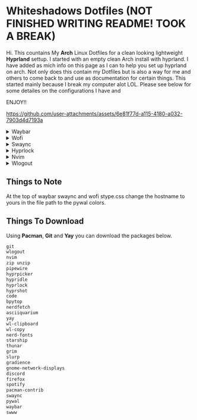 # Whiteshadows Dotfiles (NOT FINISHED WRITING README! TOOK A BREAK)
Hi. This countains My **Arch** Linux Dotfiles for a clean looking lightweight **Hyprland** settup. I started with an empty clean Arch install with hyprland. I have added as mich info on this page as I can to help you set up hyprland on arch. Not only does this contain my Dotfiles but is also a way for me and others to come back to and use as documentation for certain things. This started mainly because I break my computer alot LOL. Please see below for some detailes on the configurations I have and 

ENJOY!!

https://github.com/user-attachments/assets/6e81f77d-a115-4180-a032-7903d4d7193a




<details>
  <summary>Waybar</summary>
  
  ![Waybar Screenshot](https://github.com/user-attachments/assets/10bbbd4b-08f3-475b-900d-ed6387c7f976)
  ![2025-01-04-030026_hyprshot](https://github.com/user-attachments/assets/31668572-b35d-4acb-8525-8cb0e5669101)
  ![2025-01-04-030055_hyprshot](https://github.com/user-attachments/assets/6d8b334b-6b9d-4d0c-b208-dbd52f262d1d)


</details>


<details>
  <summary>Wofi</summary>
  <img src="https://github.com/user-attachments/assets/ee3cddb2-3a8f-441c-bbb3-ef7970fe5836" width = "40%">

</details>

<details>
  <summary>Swaync</summary>
  <img src="https://github.com/user-attachments/assets/aa98078f-6a12-43ed-98c2-e73382523ba7" width = "40%">

</details>

<details>
  <summary>Hyprlock</summary>
  <img src="https://github.com/user-attachments/assets/4b0b89b2-b2bc-4078-9dfb-f68ae0dd8169" width = "60%">

</details>

<details>
  <summary>Nvim</summary>
  <img src="https://github.com/user-attachments/assets/31bace86-a486-4b96-9fa9-9369d2dfd99c" width = "60%">
</details>

<details>
  <summary>Wlogout</summary>
  <img src="https://github.com/user-attachments/assets/414e835d-0dce-44ff-9442-8245b86ba592" width = "60%">

</details>











## Things to Note
At the top of waybar swaync and wofi stype.css change the hostname to yours in the file path to the pywal colors.




## Things To Download
Using **Pacman**, **Git** and **Yay** you can download the packages below.
```txt
git
wlogout
nvim
zip unzip
pipewire
hyprpicker
hypridle
hyprlock
hyprshot
code
bpytop
nerdfetch
asciiquarium
yay
wl-clipboard
wl-copy
nerd-fonts
starship
thunar
grim
slurp
gradience
gnome-network-displays
discord
firefox
spotify
pacman-contrib
swaync
pywal
waybar
swww
```
